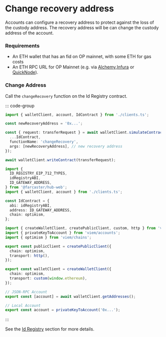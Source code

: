# Change recovery address

Accounts can configure a recovery address to protect against the loss of the custody address. The recovery address will be can change the custody address of the account.

### Requirements

- An ETH wallet that has an fid on OP mainnet, with some ETH for gas costs
- An ETH RPC URL for OP Mainnet (e.g. via [Alchemy](https://www.alchemy.com/),[Infura](https://www.infura.io/) or [QuickNode](https://www.quicknode.com/)).

### Change Address

Call the `changeRecovery` function on the Id Registry contract.

::: code-group

```ts [@farcaster/hub-web]
import { walletClient, account, IdContract } from './clients.ts';

const newRecoveryAddress = '0x...';

const { request: transferRequest } = await walletClient.simulateContract({
  ...IdContract,
  functionName: 'changeRecovery',
  args: [newRecoveryAddress], // new recovery address
});

await walletClient.writeContract(transferRequest);
```

```ts [clients.ts]
import {
  ID_REGISTRY_EIP_712_TYPES,
  idRegistryABI,
  ID_GATEWAY_ADDRESS,
} from '@farcaster/hub-web';
import { walletClient, account } from './clients.ts';

const IdContract = {
  abi: idRegistryABI,
  address: ID_GATEWAY_ADDRESS,
  chain: optimism,
};

import { createWalletClient, createPublicClient, custom, http } from 'viem';
import { privateKeyToAccount } from 'viem/accounts';
import { optimism } from 'viem/chains';

export const publicClient = createPublicClient({
  chain: optimism,
  transport: http(),
});

export const walletClient = createWalletClient({
  chain: optimism,
  transport: custom(window.ethereum),
});

// JSON-RPC Account
export const [account] = await walletClient.getAddresses();

// Local Account
export const account = privateKeyToAccount('0x...');
```

:::

See the [Id Registry](/reference/contracts/reference/id-registry#transfer) section for more
details.
